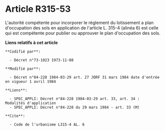 # Article R315-53

L'autorité compétente pour incorporer le règlement du lotissement a plan d'occupation des sols en application de l'article L.
315-4 (alinéa 6) est celle qui est compétente pour publier ou approuver le plan d'occupation des sols.

**Liens relatifs à cet article**

	**Codifié par**:

	  - Décret n°73-1023 1973-11-08

	**Modifié par**:

	  - Décret n°84-228 1984-03-29 art. 27 JORF 31 mars 1984 date d'entrée en vigueur 1 avril 1984

	**Liens**:

	  - SPEC_APPLI: Décret n°84-228 1984-03-29 art. 33, art. 34 : Modalités d'application
	  - SPEC_APPLI: Décret n°84-228 du 29 mars 1984 - art. 33 (M)

	**Cite**:

	  - Code de l'urbanisme L315-4 AL. 6
